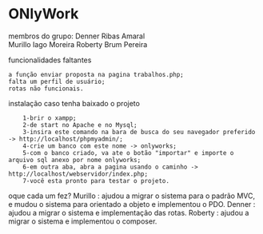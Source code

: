 # ONlyWork
membros do grupo: 
	Denner Ribas Amaral  
	Murillo Iago Moreira
	Roberty Brum Pereira


funcionalidades faltantes

	a função enviar proposta na pagina trabalhos.php;
	falta um perfil de usuário;
	rotas não funcionais.

instalação caso tenha baixado o projeto

		1-brir o xampp;
		2-de start no Apache e no Mysql;
		3-insira este comando na bara de busca do seu navegador preferido -> http://localhost/phpmyadmin/;
		4-crie um banco com este nome -> onlyworks;
		5-com o banco criado, va ate o botão "importar" e importe o arquivo sql anexo por nome onlyworks;
		6-em outra aba, abra a pagina usando o caminho -> http://localhost/webservidor/index.php;
		7-você esta pronto para testar o projeto.

oque cada um fez?
	Murillo :  ajudou a migrar o sistema para o padrão MVC, e mudou o sistema para orientado a objeto e  implementou o PDO.
	Denner : ajudou a migrar o sistema e implementação das rotas. 
	Roberty :  ajudou a migrar o sistema e implementou o composer.

